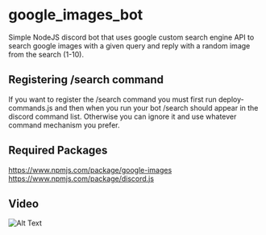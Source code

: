 # google_images_bot
Simple NodeJS discord bot that uses google custom search engine API to search google images with a given query and reply with a random image from the search (1-10).

## Registering /search command
If you want to register the /search command you must first run deploy-commands.js and then when you run your bot /search should appear in the discord command list.
Otherwise you can ignore it and use whatever command mechanism you prefer.

## Required Packages
https://www.npmjs.com/package/google-images
</br>
https://www.npmjs.com/package/discord.js
</br>
## Video
![Alt Text](https://media.giphy.com/media/KEvEY8P6YuE3fdKNy6/giphy.gif)
